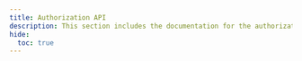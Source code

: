 ```yaml
---
title: Authorization API
description: This section includes the documentation for the authorization APIs.
hide:
  toc: true
---
```


<div id="swagger-ui"></div>

<link rel="stylesheet" href="https://cdnjs.cloudflare.com/ajax/libs/swagger-ui/5.9.1/swagger-ui.min.css" integrity="sha512-wjyFPe3jl9Y/d+vaEDd04b2+wzgLdgKPVoy9m1FYNpJSMHM328G50WPU57xayVkZwxWi45vA+4QN+9erPZIeig==" crossorigin="anonymous" referrerpolicy="no-referrer" />
<script src="https://cdnjs.cloudflare.com/ajax/libs/swagger-ui/5.9.1/swagger-ui-bundle.min.js" integrity="sha512-ZltHb61aGRLllftCEx5iAhQBNmqa12g2MB9lpmoRl17c4kV5cBvVJ3LiK6nYx98hzHmrV7bE80FPP+IIi08Odw==" crossorigin="anonymous" referrerpolicy="no-referrer"></script>
<script src="https://cdnjs.cloudflare.com/ajax/libs/swagger-ui/5.9.1/swagger-ui-standalone-preset.min.js" integrity="sha512-qwGi7EG31HcylzamsmacHLZJrfUGRuuHEaCMcOojuNpMu+paR554VjaCZ9LdUVTrmF8xC03YVqTzuKx0SDdruA==" crossorigin="anonymous" referrerpolicy="no-referrer"></script>
<script src="../../assets/js/swagger-ui-authorization.js"></script>
